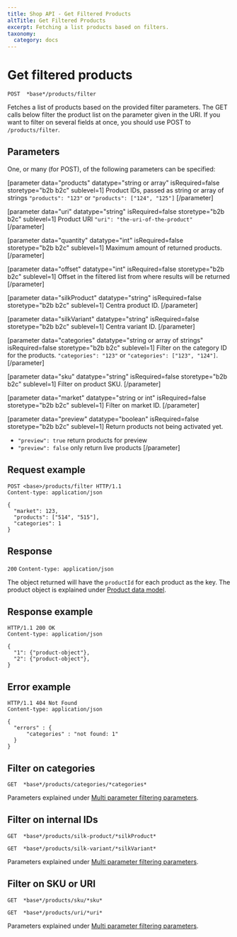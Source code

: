 ```yaml
---
title: Shop API - Get Filtered Products
altTitle: Get Filtered Products
excerpt: Fetching a list products based on filters.
taxonomy:
  category: docs
---
```


# Get filtered products

`POST  *base*/products/filter`

Fetches a list of products based on the provided filter parameters. The GET calls below filter the product list on the parameter given in the URI. If you want to filter on several fields at once, you should use POST to `/products/filter`.

<!--
```eval_rst
.. _shop-api-filter-products-parameters:
```
-->

## Parameters

One, or many (for POST), of the following parameters can be specified:

[parameter data="products" datatype="string or array" isRequired=false storetype="b2b b2c" sublevel=1]
Product IDs, passed as string or array of strings
``"products": "123"`` or ``"products": ["124", "125"]``
[/parameter]

[parameter data="uri" datatype="string" isRequired=false storetype="b2b b2c" sublevel=1]
Product URI
``"uri": "the-uri-of-the-product"``
[/parameter]

[parameter data="quantity" datatype="int" isRequired=false storetype="b2b b2c" sublevel=1]
Maximum amount of returned products.
[/parameter]

[parameter data="offset" datatype="int" isRequired=false storetype="b2b b2c" sublevel=1]
Offset in the filtered list from where results will be returned
[/parameter]

[parameter data="silkProduct" datatype="string" isRequired=false storetype="b2b b2c" sublevel=1]
Centra product ID.
[/parameter]

[parameter data="silkVariant" datatype="string" isRequired=false storetype="b2b b2c" sublevel=1]
Centra variant ID.
[/parameter]

[parameter data="categories" datatype="string or array of strings" isRequired=false storetype="b2b b2c" sublevel=1]
Filter on the category ID for the products.
``"categories": "123"`` or ``"categories": ["123", "124"]``.
[/parameter]

[parameter data="sku" datatype="string" isRequired=false storetype="b2b b2c" sublevel=1]
Filter on product SKU.
[/parameter]

[parameter data="market" datatype="string or int" isRequired=false storetype="b2b b2c" sublevel=1]
Filter on market ID.
[/parameter]

[parameter data="preview" datatype="boolean" isRequired=false storetype="b2b b2c" sublevel=1]
Return products not being activated yet.
* ``"preview": true`` return products for preview
* ``"preview": false`` only return live products
[/parameter]

## Request example

```http
POST <base>/products/filter HTTP/1.1
Content-type: application/json

{
  "market": 123,
  "products": ["514", "515"],
  "categories": 1
}
```

## Response

`200` `Content-type: application/json`

The object returned will have the `productId` for each product as the key. The product object is explained under [Product data model](shop-api-product-data-model).

## Response example

```http
HTTP/1.1 200 OK
Content-type: application/json

{
  "1": {"product-object"},
  "2": {"product-object"},
}
```

## Error example

```http
HTTP/1.1 404 Not Found
Content-type: application/json

{
  "errors" : {
      "categories" : "not found: 1"
  }
}
```

## Filter on categories

`GET  *base*/products/categories/*categories*`

Parameters explained under [Multi parameter filtering parameters](shop-api-filter-products-parameters).

## Filter on internal IDs

`GET  *base*/products/silk-product/*silkProduct*`

`GET  *base*/products/silk-variant/*silkVariant*`

Parameters explained under [Multi parameter filtering parameters](shop-api-filter-products-parameters).

## Filter on SKU or URI

`GET  *base*/products/sku/*sku*`

`GET  *base*/products/uri/*uri*`

Parameters explained under [Multi parameter filtering parameters](shop-api-filter-products-parameters).
